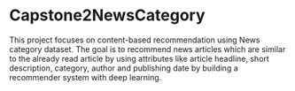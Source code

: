 # Capstone2NewsCategory
This project focuses on content-based recommendation using News category dataset. The goal is to recommend news articles which are similar to the already read article by using attributes like article headline, short description, category, author and publishing date by building a recommender system with deep learning.
